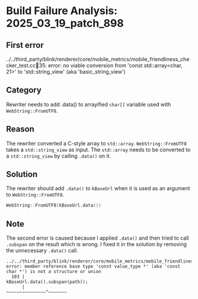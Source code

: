 # Build Failure Analysis: 2025_03_19_patch_898

## First error
../../third_party/blink/renderer/core/mobile_metrics/mobile_friendliness_checker_test.cc:100:35: error: no viable conversion from 'const std::array<char, 21>' to 'std::string_view' (aka 'basic_string_view<char>')

## Category
Rewriter needs to add .data() to arrayified `char[]` variable used with `WebString::FromUTF8`.

## Reason
The rewriter converted a C-style array to `std::array`. `WebString::FromUTF8` takes a `std::string_view` as input.  The `std::array` needs to be converted to a `std::string_view` by calling `.data()` on it.

## Solution
The rewriter should add `.data()` to `kBaseUrl` when it is used as an argument to `WebString::FromUTF8`.
```c++
WebString::FromUTF8(kBaseUrl.data())
```

## Note
The second error is caused because I applied `.data()` and then tried to call `.subspan` on the result which is wrong. I fixed it in the solution by removing the unnecessary `.data()` call.
```
../../third_party/blink/renderer/core/mobile_metrics/mobile_friendliness_checker_test.cc:103:56: error: member reference base type 'const value_type *' (aka 'const char *') is not a structure or union
  103 |                                         kBaseUrl.data().subspan(path));
      |                                         ~~~~~~~~~~~~~~~^~~~~~~~